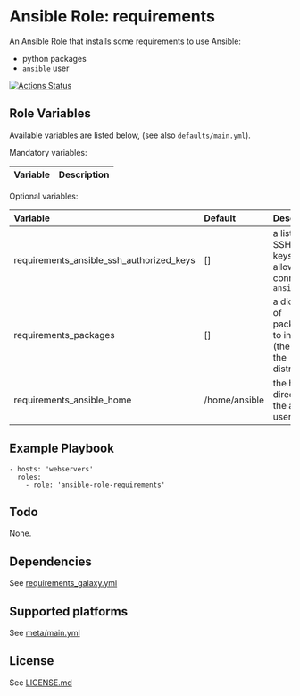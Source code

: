 # Ansible Role: requirements

An Ansible Role that installs some requirements to use Ansible:

- python packages
- `ansible` user

[![Actions Status](https://github.com/tristan-weil/ansible-role-requirements/workflows/molecule/badge.svg?branch=master)](https://github.com/tristan-weil/ansible-role-requirements/actions)

## Role Variables

Available variables are listed below, (see also `defaults/main.yml`).

Mandatory variables:

| Variable      | Description |
| :------------ | :---------- |

Optional variables:

| Variable      | Default | Description |
| :------------ | :------ | :---------- |
| requirements_ansible_ssh_authorized_keys | [] | a list of SSH public keys allowed to connect as `ansible` |
| requirements_packages | [] | a dictionary of packages to install (the key is the distribution) |
| requirements_ansible_home | /home/ansible | the home directory of the ansible user |

## Example Playbook

    - hosts: 'webservers'
      roles:
        - role: 'ansible-role-requirements'
        
## Todo

None.

## Dependencies

See [requirements_galaxy.yml](https://github.com/tristan-weil/ansible-role-requirements/blob/master/requirements_galaxy.yml)

## Supported platforms

See [meta/main.yml](https://github.com/tristan-weil/ansible-role-requirements/blob/master/meta/main.yml)

## License

See [LICENSE.md](https://github.com/tristan-weil/ansible-role-requirements/blob/master/LICENSE.md)

